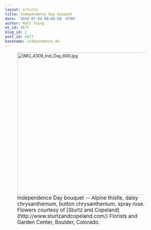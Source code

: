 ```yaml
---
layout: article
title: Independence Day bouquet
date: '2010-07-04 08:00:00 -0700'
author: Matt Young
mt_id: 4677
blog_id: 2
post_id: 4677
basename: independence_da
---
```

<figure>
<img src="{{ site.baseurl }}/uploads/2010/IMG_4309_Ind_Day_600.jpg" alt="IMG_4309_Ind_Day_600.jpg" width="600" height="467" />
<figcaption markdown="span">
<big>Independence Day bouquet -- Alpine thistle, daisy chrysanthemum, button chrysanthemum, spray rose. Flowers courtesy of [Sturtz and Copeland](http://www.sturtzandcopeland.com/) Florists and Garden Center, Boulder, Colorado.</big>

</figcaption>
</figure>

